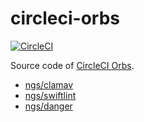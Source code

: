 # circleci-orbs

[![CircleCI](https://circleci.com/gh/ngs/circleci-orbs.svg?style=svg&circle-token=0973f62956b89b80012078daac0f10802310ad3b)](https://circleci.com/gh/ngs/circleci-orbs)

Source code of [CircleCI Orbs].

- [ngs/clamav](https://circleci.com/orbs/registry/orb/ngs/clamav)
- [ngs/swiftlint](https://circleci.com/orbs/registry/orb/ngs/swiftlint)
- [ngs/danger](https://circleci.com/orbs/registry/orb/ngs/danger)

[circleci orbs]: https://circleci.com/orbs/
